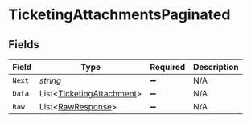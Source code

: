 # TicketingAttachmentsPaginated


## Fields

| Field                                                                       | Type                                                                        | Required                                                                    | Description                                                                 |
| --------------------------------------------------------------------------- | --------------------------------------------------------------------------- | --------------------------------------------------------------------------- | --------------------------------------------------------------------------- |
| `Next`                                                                      | *string*                                                                    | :heavy_minus_sign:                                                          | N/A                                                                         |
| `Data`                                                                      | List<[TicketingAttachment](../../Models/Components/TicketingAttachment.md)> | :heavy_minus_sign:                                                          | N/A                                                                         |
| `Raw`                                                                       | List<[RawResponse](../../Models/Components/RawResponse.md)>                 | :heavy_minus_sign:                                                          | N/A                                                                         |